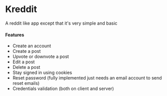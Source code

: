 # Kreddit

A reddit like app except that it's very simple and basic

#### Features

- Create an account
- Create a post
- Upvote or downvote a post
- Edit a post
- Delete a post
- Stay signed in using cookies
- Reset password (fully implemented just needs an email account to send reset emails)
- Credentials validation (both on client and server)
